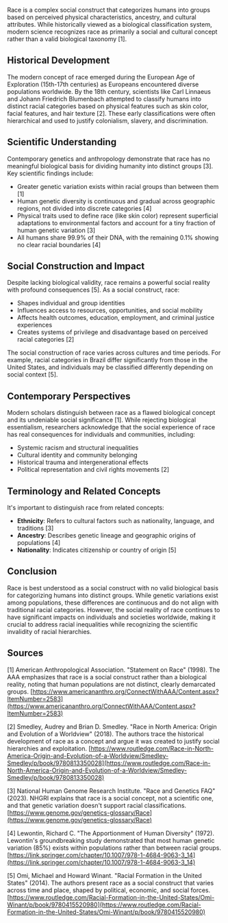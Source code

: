 Race is a complex social construct that categorizes humans into groups based on perceived physical characteristics, ancestry, and cultural attributes. While historically viewed as a biological classification system, modern science recognizes race as primarily a social and cultural concept rather than a valid biological taxonomy [1].

## Historical Development

The modern concept of race emerged during the European Age of Exploration (15th-17th centuries) as Europeans encountered diverse populations worldwide. By the 18th century, scientists like Carl Linnaeus and Johann Friedrich Blumenbach attempted to classify humans into distinct racial categories based on physical features such as skin color, facial features, and hair texture [2]. These early classifications were often hierarchical and used to justify colonialism, slavery, and discrimination.

## Scientific Understanding

Contemporary genetics and anthropology demonstrate that race has no meaningful biological basis for dividing humanity into distinct groups [3]. Key scientific findings include:

- Greater genetic variation exists within racial groups than between them [1]
- Human genetic diversity is continuous and gradual across geographic regions, not divided into discrete categories [4]
- Physical traits used to define race (like skin color) represent superficial adaptations to environmental factors and account for a tiny fraction of human genetic variation [3]
- All humans share 99.9% of their DNA, with the remaining 0.1% showing no clear racial boundaries [4]

## Social Construction and Impact

Despite lacking biological validity, race remains a powerful social reality with profound consequences [5]. As a social construct, race:

- Shapes individual and group identities
- Influences access to resources, opportunities, and social mobility
- Affects health outcomes, education, employment, and criminal justice experiences
- Creates systems of privilege and disadvantage based on perceived racial categories [2]

The social construction of race varies across cultures and time periods. For example, racial categories in Brazil differ significantly from those in the United States, and individuals may be classified differently depending on social context [5].

## Contemporary Perspectives

Modern scholars distinguish between race as a flawed biological concept and its undeniable social significance [1]. While rejecting biological essentialism, researchers acknowledge that the social experience of race has real consequences for individuals and communities, including:

- Systemic racism and structural inequalities
- Cultural identity and community belonging
- Historical trauma and intergenerational effects
- Political representation and civil rights movements [2]

## Terminology and Related Concepts

It's important to distinguish race from related concepts:
- **Ethnicity**: Refers to cultural factors such as nationality, language, and traditions [3]
- **Ancestry**: Describes genetic lineage and geographic origins of populations [4]
- **Nationality**: Indicates citizenship or country of origin [5]

## Conclusion

Race is best understood as a social construct with no valid biological basis for categorizing humans into distinct groups. While genetic variations exist among populations, these differences are continuous and do not align with traditional racial categories. However, the social reality of race continues to have significant impacts on individuals and societies worldwide, making it crucial to address racial inequalities while recognizing the scientific invalidity of racial hierarchies.

## Sources

[1] American Anthropological Association. "Statement on Race" (1998). The AAA emphasizes that race is a social construct rather than a biological reality, noting that human populations are not distinct, clearly demarcated groups. [https://www.americananthro.org/ConnectWithAAA/Content.aspx?ItemNumber=2583](https://www.americananthro.org/ConnectWithAAA/Content.aspx?ItemNumber=2583)

[2] Smedley, Audrey and Brian D. Smedley. "Race in North America: Origin and Evolution of a Worldview" (2018). The authors trace the historical development of race as a concept and argue it was created to justify social hierarchies and exploitation. [https://www.routledge.com/Race-in-North-America-Origin-and-Evolution-of-a-Worldview/Smedley-Smedley/p/book/9780813350028](https://www.routledge.com/Race-in-North-America-Origin-and-Evolution-of-a-Worldview/Smedley-Smedley/p/book/9780813350028)

[3] National Human Genome Research Institute. "Race and Genetics FAQ" (2023). NHGRI explains that race is a social concept, not a scientific one, and that genetic variation doesn't support racial classifications. [https://www.genome.gov/genetics-glossary/Race](https://www.genome.gov/genetics-glossary/Race)

[4] Lewontin, Richard C. "The Apportionment of Human Diversity" (1972). Lewontin's groundbreaking study demonstrated that most human genetic variation (85%) exists within populations rather than between racial groups. [https://link.springer.com/chapter/10.1007/978-1-4684-9063-3_14](https://link.springer.com/chapter/10.1007/978-1-4684-9063-3_14)

[5] Omi, Michael and Howard Winant. "Racial Formation in the United States" (2014). The authors present race as a social construct that varies across time and place, shaped by political, economic, and social forces. [https://www.routledge.com/Racial-Formation-in-the-United-States/Omi-Winant/p/book/9780415520980](https://www.routledge.com/Racial-Formation-in-the-United-States/Omi-Winant/p/book/9780415520980)